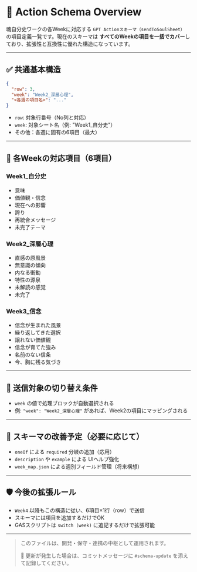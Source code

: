 # 📘 Action Schema Overview

魂自分史ワークの各Weekに対応する `GPT Actionスキーマ（sendToSoulSheet）` の項目定義一覧です。現在のスキーマは **すべてのWeekの項目を一括でカバー**しており、拡張性と互換性に優れた構造になっています。

---

## ✅ 共通基本構造
```json
{
  "row": 3,
  "week": "Week2_深層心理",
  "<各週の項目名>": "..."
}
```

- `row`: 対象行番号（No列と対応）
- `week`: 対象シート名（例: "Week1_自分史"）
- その他：各週に固有の6項目（最大）

---

## 📅 各Weekの対応項目（6項目）

### Week1_自分史
- 意味
- 価値観・信念
- 現在への影響
- 誇り
- 再統合メッセージ
- 未完了テーマ

### Week2_深層心理
- 直感の原風景
- 無意識の傾向
- 内なる衝動
- 特性の源泉
- 未解読の感覚
- 未完了

### Week3_信念
- 信念が生まれた風景
- 繰り返してきた選択
- 譲れない価値観
- 信念が育てた強み
- 名前のない信条
- 今、胸に残る気づき

---

## 🔄 送信対象の切り替え条件
- `week` の値で処理ブロックが自動選択される
- 例: `"week": "Week2_深層心理"` があれば、Week2の項目にマッピングされる

---

## 🧪 スキーマの改善予定（必要に応じて）
- `oneOf` による `required` 分岐の追加（応用）
- `description` や `example` による UIヘルプ強化
- `week_map.json` による週別フィールド管理（将来構想）

---

## 🛡 今後の拡張ルール
- `Week4` 以降もこの構造に従い、6項目×1行（row）で送信
- スキーマには項目を追加するだけでOK
- GASスクリプトは `switch (week)` に追記するだけで拡張可能

---

> このファイルは、開発・保守・連携の中枢として運用されます。
>
> 🔁 更新が発生した場合は、コミットメッセージに `#schema-update` を添えて記録してください。
